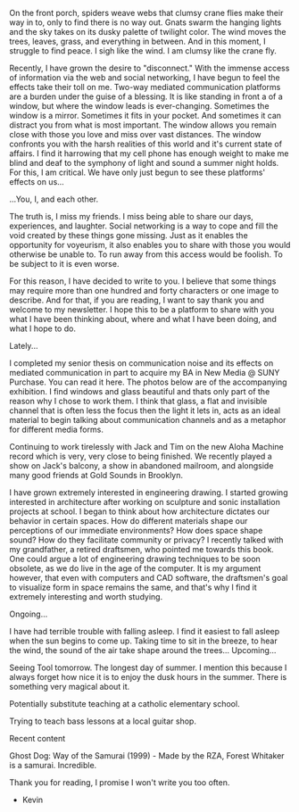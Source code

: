 

On the front porch, spiders weave webs that clumsy crane flies make their way in to, only to find there is no way out. Gnats swarm the hanging lights and the sky takes on its dusky palette of twilight color. The wind moves the trees, leaves, grass, and everything in between. And in this moment, I struggle to find peace. I sigh like the wind. I am clumsy like the crane fly.


Recently, I have grown the desire to "disconnect." With the immense access of information via the web and social networking, I have begun to feel the effects take their toll on me. Two-way mediated communication platforms are a burden under the guise of a blessing. It is like standing in front a of a window, but where the window leads is ever-changing. Sometimes the window is a mirror. Sometimes it fits in your pocket. And sometimes it can distract you from what is most important. The window allows you remain close with those you love and miss over vast distances. The window confronts you with the harsh realities of this world and it's current state of affairs. I find it harrowing that my cell phone has enough weight to make me blind and deaf to the symphony of light and sound a summer night holds. For this, I am critical. We have only just begun to see these platforms' effects on us...

...You, I, and each other.


The truth is, I miss my friends. I miss being able to share our days, experiences, and laughter. Social networking is a way to cope and fill the void created by these things gone missing. Just as it enables the opportunity for voyeurism, it also enables you to share with those you would otherwise be unable to. To run away from this access would be foolish. To be subject to it is even worse.

For this reason, I have decided to write to you. I believe that some things may require more than one hundred and forty characters or one image to describe. And for that, if you are reading, I want to say thank you and welcome to my newsletter. I hope this to be a platform to share with you what I have been thinking about, where and what I have been doing, and what I hope to do.

Lately...

I completed my senior thesis on communication noise and its effects on mediated communication in part to acquire my BA in New Media @ SUNY Purchase. You can read it here. The photos below are of the accompanying exhibition. I find windows and glass beautiful and thats only part of the reason why I chose to work them. I think that glass, a flat and invisible channel that is often less the focus then the light it lets in, acts as an ideal material to begin talking about communication channels and as a metaphor for different media forms.

Continuing to work tirelessly with Jack and Tim on the new Aloha Machine record which is very, very close to being finished. We recently played a show on Jack's balcony, a show in abandoned mailroom, and alongside many good friends at Gold Sounds in Brooklyn.

I have grown extremely interested in engineering drawing. I started growing interested in architecture after working on sculpture and sonic installation projects at school. I began to think about how architecture dictates our behavior in certain spaces. How do different materials shape our perceptions of our immediate environments? How does space shape sound? How do they facilitate community or privacy? I recently talked with my grandfather, a retired draftsmen, who pointed me towards this book. One could argue a lot of engineering drawing techniques to be soon obsolete, as we do live in the age of the computer. It is my argument however, that even with computers and CAD software, the draftsmen's goal to visualize form in space remains the same, and that's why I find it extremely interesting and worth studying.


Ongoing...

 I have had terrible trouble with falling asleep. I find it easiest to fall asleep when the sun begins to come up.
Taking time to sit in the breeze, to hear the wind, the sound of the air take shape around the trees...
Upcoming...​

Seeing Tool tomorrow.
The longest day of summer. I mention this because I always forget how nice it is to enjoy the dusk hours in the summer. There is something very magical about it.

Potentially substitute teaching at a catholic elementary school.

Trying to teach bass lessons at a local guitar shop.

Recent content

Ghost Dog: Way of the Samurai (1999) - Made by the RZA, Forest Whitaker is a samurai. Incredible.









Thank you for reading,
I promise I won't write you too often.
- Kevin

